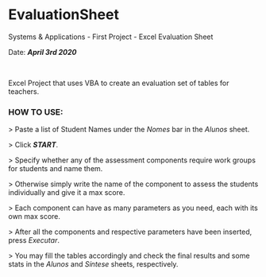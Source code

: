 # EvaluationSheet
Systems &amp; Applications - First Project - Excel Evaluation Sheet

Date: ***April 3rd 2020***


<br />

Excel Project that uses VBA to create an evaluation set of tables for teachers.

### **HOW TO USE:**

\> Paste a list of Student Names under the *Nomes* bar in the *Alunos* sheet.

\> Click ***START***.

\> Specify whether any of the assessment components require work groups for students and name them.

\> Otherwise simply write the name of the component to assess the students individually and give it a max score.

\> Each component can have as many parameters as you need, each with its own max score.

\> After all the components and respective parameters have been inserted, press *Executar*.

\> You may fill the tables accordingly and check the final results and some stats in the *Alunos* and *Síntese* sheets, respectively.
